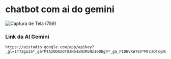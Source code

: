 # chatbot com ai do gemini 
![Captura de Tela (789)](https://github.com/user-attachments/assets/25c07c92-5450-473a-8d5c-75a935c6193d)
### Link da AI Gemini 
```
https://aistudio.google.com/app/apikey?_gl=1*72go2a*_ga*MTAzODAzOTUzNS4xNzM5NzI0ODg4*_ga_P1DBVKWT6V*MTczOTcyNDg4OC4xLjEuMTczOTcyNTEyMC42MC4wLjE0NzQ0MDcxMTE.
```
